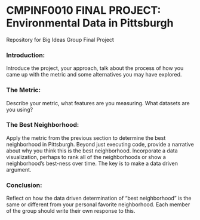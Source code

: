 <h1>CMPINF0010 FINAL PROJECT: Environmental Data in Pittsburgh</h1>
Repository for Big Ideas Group Final Project

<h3>Introduction: </h3>
<p>Introduce the project, your approach, talk about the process of how you came up with the metric and some alternatives you may have explored.</p>
<h3>The Metric:</h3>
<p>Describe your metric, what features are you measuring. What datasets are you using?</p>
<h3>The Best Neighborhood:</h3>
<p>Apply the metric from the previous section to determine the best neighborhood in Pittsburgh. Beyond just executing code, provide a narrative about why you think this is the best neighborhood. Incorporate a data visualization, perhaps to rank all of the neighborhoods or show a neighborhood’s best-ness over time. The key is to make a data driven argument.</p>
<h3>Conclusion:</h3>
<p>Reflect on how the data driven determination of “best neighborhood” is the same or different from your personal favorite neighborhood. Each member of the group should write their own response to this.</p>
